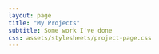 ```yaml
---
layout: page
title: "My Projects"
subtitle: Some work I've done
css: assets/stylesheets/project-page.css
---
```

<div class="row">
	<!-- <div class="project">
		<div class="thumbnail">
			<img src="https://vietanhdev.com/hiDictionary/screenshot.png" alt="từ điển hiDictionary">
		</div>
		<div class="caption">
			<h3>Từ điển hiDictionary</h3>
			<p>An online dictionary site using json technology. Quick search is available.</p>
			<p><a href="https://vietanhdev.com/hiDictionary/" role="button">Link</a> <a href="https://github.com/vietanhdev/hiDictionary/" class="btn btn-primary" role="button">Source code</a></p>
		</div>
	</div>
	<div class="project">
		<div class="thumbnail">
			<img src="https://raw.githubusercontent.com/vietanhdev/Pomodoro-Timer/master/screenshot.png" alt="Online Pomodoro Timer">
		</div>
		<div class="caption">
			<h3>Online Pomodoro Timer</h3>
			<p>An useful timer for everyone using Pomodoro Technique to manage their time.</p>
			<p><a href="https://vietanhdev.com/Pomodoro-Timer/" role="button">Link</a> <a href="https://github.com/vietanhdev/Pomodoro-Timer/" class="btn btn-primary" role="button">Source code</a></p>
		</div>
	</div>
	<div class="project">
		<div class="thumbnail">
			<img src="https://vietanhdev.com/projects/hiChess/screenshot.png" alt="hiChess - giao diện trang chơi cờ">
		</div>
		<div class="caption">
			<h3>hiChess - UI for Chess site</h3>
			<p>This is only an UI using AI from <a href="http://1kchess.an3.es/">1k Chess</a> to play.</p>
			<p><a href="https://vietanhdev.com/projects/hiChess/" class="btn btn-primary" role="button">Demo</a></p>
		</div>
	</div>
	<div class="project">
		<div class="thumbnail">
			<img src="https://raw.githubusercontent.com/vietanhdev/minesweeper-in-c/master/screenshot.png" alt="Minesweeper dò mìn">
		</div>
		<div class="caption">
			<h3>Minesweeper game</h3>
			<p>Minesweeper game written in C after some days learning C programming at university.</p>
			<p><a href="https://github.com/vietanhdev/minesweeper-in-c" class="btn btn-primary" role="button">Source code</a></p>
		</div>
	</div>
	<div class="project">
		<div class="thumbnail">
			<img src="https://github.com/vietanhdev/van-caro-online/raw/master/screenshot.png" alt="Caro Javascript">
		</div>
		<div class="caption">
			<h3>Online Caro game</h3>
			<p>A single player gomoku game (or "cờ caro" in Vietnamese).</p>
			<p><a href="https://vietanhdev.com/projects/caro/" role="button">Demo</a> <a href="https://github.com/vietanhdev/van-caro-online" class="btn btn-primary" role="button">Source code</a></p>
		</div>
	</div>
	<div class="project">
		<div class="thumbnail">
			<img src="https://github.com/vietanhdev/line98/raw/master/screenshot.png" alt="Line 98">
		</div>
		<div class="caption">
			<h3>Line98 (2015)</h3>
			<p>Line98 written in AutoIT Script</p>
			<p><a href="https://github.com/vietanhdev/line98" class="btn btn-primary" role="button">Download &amp; Source code</a></p>
		</div>
	</div>
	<div class="project">
		<div class="thumbnail">
			<img src="https://github.com/vietanhdev/tic-tac-toe/raw/master/screenshot.jpg" alt="Tic Tac Toe">
		</div>
		<div class="caption">
			<h3>TicTacToe game (2015)</h3>
			<p>TicTacToe game written in AutoIT Script</p>
			<p><a href="https://github.com/vietanhdev/tic-tac-toe" class="btn btn-primary" role="button">Download &amp; Source code</a></p>
		</div>
	</div>
	<div class="project">
		<div class="thumbnail">
			<img src="https://github.com/vietanhdev/minichess/raw/master/screenshot.png" alt="Chess Game">
		</div>
		<div class="caption">
			<h3>MiniChess (2014)</h3>
			<p>Chess game written in AutoIT Script</p>
			<p><a href="https://github.com/vietanhdev/minichess" class="btn btn-primary" role="button">Download &amp; Source code</a></p>
		</div>
	</div>
	<div class="project">
		<div class="thumbnail">
			<img src="https://vietanhdev.com/projects/2048-pascal/2048.png" alt="2048 Game">
		</div>
		<div class="caption">
			<h3>2048</h3>
			<p>2048 game written in Pascal</p>
			<p><a href="https://vietanhdev.com/projects/2048-pascal/2048.zip" class="btn btn-primary" role="button">Download</a></p>
		</div>
	</div> -->
</div>
